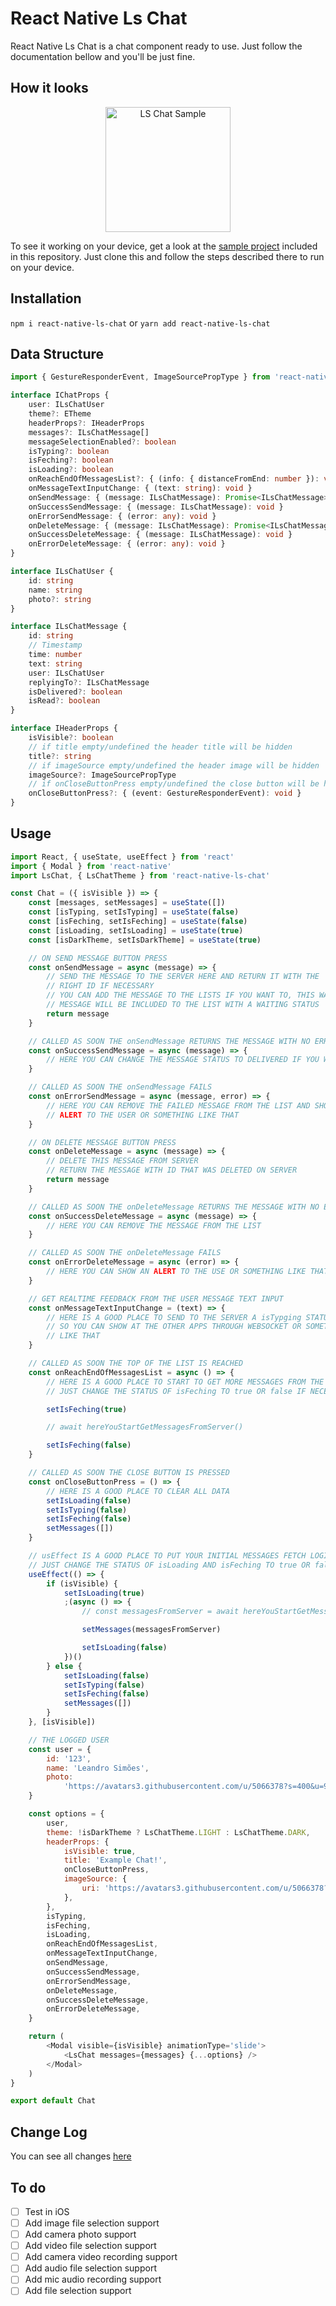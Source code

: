 # React Native Ls Chat

React Native Ls Chat is a chat component ready to use. Just follow the documentation bellow and you'll be just fine.

## How it looks

<p align="center">
    <img src="https://github.com/leandrosimoes/react-native-ls-chat/raw/master/rn-ls-chat-sample.gif" alt="LS Chat Sample" width="200"  />
</p>

To see it working on your device, get a look at the [sample project](https://github.com/leandrosimoes/react-native-ls-chat/tree/main/example) included in this repository. Just clone this and follow the steps described there to run on your device.

## Installation

`npm i react-native-ls-chat` or `yarn add react-native-ls-chat`

## Data Structure

```typescript
import { GestureResponderEvent, ImageSourcePropType } from 'react-native'

interface IChatProps {
    user: ILsChatUser
    theme?: ETheme
    headerProps?: IHeaderProps
    messages?: ILsChatMessage[]
    messageSelectionEnabled?: boolean
    isTyping?: boolean
    isFeching?: boolean
    isLoading?: boolean
    onReachEndOfMessagesList?: { (info: { distanceFromEnd: number }): void }
    onMessageTextInputChange: { (text: string): void }
    onSendMessage: { (message: ILsChatMessage): Promise<ILsChatMessage> }
    onSuccessSendMessage: { (message: ILsChatMessage): void }
    onErrorSendMessage: { (error: any): void }
    onDeleteMessage: { (message: ILsChatMessage): Promise<ILsChatMessage> }
    onSuccessDeleteMessage: { (message: ILsChatMessage): void }
    onErrorDeleteMessage: { (error: any): void }
}

interface ILsChatUser {
    id: string
    name: string
    photo?: string
}

interface ILsChatMessage {
    id: string
    // Timestamp
    time: number
    text: string
    user: ILsChatUser
    replyingTo?: ILsChatMessage
    isDelivered?: boolean
    isRead?: boolean
}

interface IHeaderProps {
    isVisible?: boolean
    // if title empty/undefined the header title will be hidden
    title?: string
    // if imageSource empty/undefined the header image will be hidden
    imageSource?: ImageSourcePropType
    // if onCloseButtonPress empty/undefined the close button will be hidden
    onCloseButtonPress?: { (event: GestureResponderEvent): void }
}
```

## Usage

```javascript
import React, { useState, useEffect } from 'react'
import { Modal } from 'react-native'
import LsChat, { LsChatTheme } from 'react-native-ls-chat'

const Chat = ({ isVisible }) => {
    const [messages, setMessages] = useState([])
    const [isTyping, setIsTyping] = useState(false)
    const [isFeching, setIsFeching] = useState(false)
    const [isLoading, setIsLoading] = useState(true)
    const [isDarkTheme, setIsDarkTheme] = useState(true)

    // ON SEND MESSAGE BUTTON PRESS
    const onSendMessage = async (message) => {
        // SEND THE MESSAGE TO THE SERVER HERE AND RETURN IT WITH THE
        // RIGHT ID IF NECESSARY
        // YOU CAN ADD THE MESSAGE TO THE LISTS IF YOU WANT TO, THIS WAY, THE
        // MESSAGE WILL BE INCLUDED TO THE LIST WITH A WAITING STATUS
        return message
    }

    // CALLED AS SOON THE onSendMessage RETURNS THE MESSAGE WITH NO ERRORS
    const onSuccessSendMessage = async (message) => {
        // HERE YOU CAN CHANGE THE MESSAGE STATUS TO DELIVERED IF YOU WANT
    }

    // CALLED AS SOON THE onSendMessage FAILS
    const onErrorSendMessage = async (message, error) => {
        // HERE YOU CAN REMOVE THE FAILED MESSAGE FROM THE LIST AND SHOW A
        // ALERT TO THE USER OR SOMETHING LIKE THAT
    }

    // ON DELETE MESSAGE BUTTON PRESS
    const onDeleteMessage = async (message) => {
        // DELETE THIS MESSAGE FROM SERVER
        // RETURN THE MESSAGE WITH ID THAT WAS DELETED ON SERVER
        return message
    }

    // CALLED AS SOON THE onDeleteMessage RETURNS THE MESSAGE WITH NO ERRORS
    const onSuccessDeleteMessage = async (message) => {
        // HERE YOU CAN REMOVE THE MESSAGE FROM THE LIST
    }

    // CALLED AS SOON THE onDeleteMessage FAILS
    const onErrorDeleteMessage = async (error) => {
        // HERE YOU CAN SHOW AN ALERT TO THE USE OR SOMETHING LIKE THAT
    }

    // GET REALTIME FEEDBACK FROM THE USER MESSAGE TEXT INPUT
    const onMessageTextInputChange = (text) => {
        // HERE IS A GOOD PLACE TO SEND TO THE SERVER A isTypging STATUS
        // SO YOU CAN SHOW AT THE OTHER APPS THROUGH WEBSOCKET OR SOMETHING
        // LIKE THAT
    }

    // CALLED AS SOON THE TOP OF THE LIST IS REACHED
    const onReachEndOfMessagesList = async () => {
        // HERE IS A GOOD PLACE TO START TO GET MORE MESSAGES FROM THE SERVER
        // JUST CHANGE THE STATUS OF isFeching TO true OR false IF NECESSARY

        setIsFeching(true)

        // await hereYouStartGetMessagesFromServer()

        setIsFeching(false)
    }

    // CALLED AS SOON THE CLOSE BUTTON IS PRESSED
    const onCloseButtonPress = () => {
        // HERE IS A GOOD PLACE TO CLEAR ALL DATA
        setIsLoading(false)
        setIsTyping(false)
        setIsFeching(false)
        setMessages([])
    }

    // usEffect IS A GOOD PLACE TO PUT YOUR INITIAL MESSAGES FETCH LOGIC
    // JUST CHANGE THE STATUS OF isLoading AND isFeching TO true OR false IF NECESSARY
    useEffect(() => {
        if (isVisible) {
            setIsLoading(true)
            ;(async () => {
                // const messagesFromServer = await hereYouStartGetMessagesFromServer()

                setMessages(messagesFromServer)

                setIsLoading(false)
            })()
        } else {
            setIsLoading(false)
            setIsTyping(false)
            setIsFeching(false)
            setMessages([])
        }
    }, [isVisible])

    // THE LOGGED USER
    const user = {
        id: '123',
        name: 'Leandro Simões',
        photo:
            'https://avatars3.githubusercontent.com/u/5066378?s=400&u=98d81da11220a6d0f7f51532e2c3e949b50a445b&v=4',
    }

    const options = {
        user,
        theme: !isDarkTheme ? LsChatTheme.LIGHT : LsChatTheme.DARK,
        headerProps: {
            isVisible: true,
            title: 'Example Chat!',
            onCloseButtonPress,
            imageSource: {
                uri: 'https://avatars3.githubusercontent.com/u/5066378?s=400&u=98d81da11220a6d0f7f51532e2c3e949b50a445b&v=4',
            },
        },
        isTyping,
        isFeching,
        isLoading,
        onReachEndOfMessagesList,
        onMessageTextInputChange,
        onSendMessage,
        onSuccessSendMessage,
        onErrorSendMessage,
        onDeleteMessage,
        onSuccessDeleteMessage,
        onErrorDeleteMessage,
    }

    return (
        <Modal visible={isVisible} animationType='slide'>
            <LsChat messages={messages} {...options} />
        </Modal>
    )
}

export default Chat
```

## Change Log

You can see all changes [here](https://github.com/leandrosimoes/react-native-ls-chat/blob/master/CHANGELOG.md)

## To do

- [ ] Test in iOS
- [ ] Add image file selection support
- [ ] Add camera photo support
- [ ] Add video file selection support
- [ ] Add camera video recording support
- [ ] Add audio file selection support
- [ ] Add mic audio recording support
- [ ] Add file selection support
